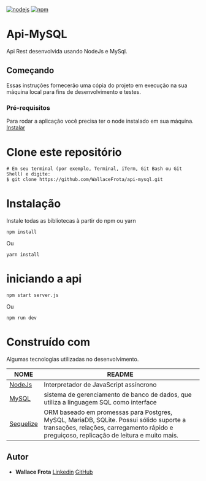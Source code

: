 [![nodejs](https://img.shields.io/badge/nodejs-12.16.3-026E00)](https://nodejs.org/en/download/)
[![npm](https://img.shields.io/npm/v/npm?color=%23EE7A3B&label=npm&style=plastice&logo=npm)](https://npm.org/)
# Api-MySQL

Api Rest desenvolvida usando NodeJs e MySql.

## Começando
Essas instruções fornecerão uma cópia do projeto em execução na sua máquina local para fins de desenvolvimento e testes.

### Pré-requisitos

Para rodar a aplicação você precisa ter o node instalado em sua máquina.
[Instalar](https://nodejs.org/en/docs/)

# Clone este repositório
```
# Em seu terminal (por exemplo, Terminal, iTerm, Git Bash ou Git Shell) e digite:
$ git clone https://github.com/WallaceFrota/api-mysql.git
```
# Instalação
Instale todas as bibliotecas à partir do npm ou yarn
```
npm install
```
Ou
```
yarn install
```

# iniciando a api
```
npm start server.js
```
Ou
```
npm run dev
```

# Construído com
Algumas tecnologias utilizadas no desenvolvimento.

| NOME | README |
| ------ | ------ |
| [NodeJs](https://nodejs.org/en/docs/)  | Interpretador de JavaScript assíncrono |
| [MySQL](https://www.mysql.com/) | sistema de gerenciamento de banco de dados, que utiliza a linguagem SQL como interface |
| [Sequelize](https://sequelize.org/) | ORM baseado em promessas para Postgres, MySQL, MariaDB, SQLite. Possui sólido suporte a transações, relações, carregamento rápido e preguiçoso, replicação de leitura e muito mais. |

## Autor
* **Wallace Frota**
[Linkedin](https://linkedin.com/in/wallacefrota)
[GitHub](https://github.com/WallaceFrota)

